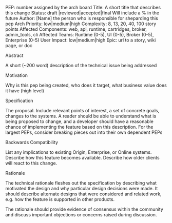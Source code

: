 PEP: number assigned by the arch board
Title: A short title that describes this change
Status: draft |reviewed|accepted|final Will include a % in the future
Author: [Name] the person who is responsible for sheparding this pep
Arch Priority: low|medium|high
Complexity: 8, 13, 20, 40, 100 story points Affected Components: web, api, runtime, cartridges, broker, admin_tools, cli
Affected Teams: Runtime (0-5), UI (0-5), Broker (0-5), Enterprise (0-5)
User Impact: low|medium|high
Epic: url to a story, wiki page, or doc

Abstract

A short (~200 word) description of the technical issue being addressed

Motivation

Why is this pep being created, who does it target, what business value does it have (high level)

Specification

The proposal. Include relevant points of interest, a set of concrete goals, changes to the systems. A reader should be able to understand what is being proposed to change, and a developer should have a reasonable chance of implementing the feature based on this description. For the largest PEPs, consider breaking pieces out into their own dependent PEPs

Backwards Compatibility

List any implications to existing Origin, Enterprise, or Online systems. Describe how this feature becomes available. Describe how older clients will react to this change.

Rationale

The technical rationale fleshes out the specification by describing what motivated the design and why particular design decisions were made. It should describe alternate designs that were considered and related work, e.g. how the feature is supported in other products.

The rationale should provide evidence of consensus within the community and discuss important objections or concerns raised during discussion.
